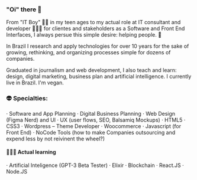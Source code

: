 ### "Oi" there 👋
From "IT Boy" 👦🏻 in my teen ages to my actual role at IT consultant and developer 👨🏻‍🔧 for clientes and stakeholders as a Software and Front End Interfaces, I always persue this simple desire: helping people. 🤝

In Brazil I research and apply technologies for over 10 years for the sake of growing, rethinking, and organizing processes simple for dozens of companies.

Graduated in journalism and web development, I also teach and learn: design, digital marketing, business plan and artificial intelligence. I currently live in Brazil. I'm vegan.

### 👽 Specialties: 
· Software and App Planning
· Digital Business Planning
· Web Design (Figma Nerd) and UI
· UX (user flows, SEO, Balsamiq Mockups)
· HTML5
· CSS3
· Wordpress – Theme Developer
· Woocommerce 
· Javascript (for Front End)
· NoCode Tools (how to make Companies outsourcing and expend less by not reivinent the wheel?)

#### 👨🏽‍🚀 Actual learning
· Artificial Inteligence (GPT-3 Beta Tester)
· Elixir
· Blockchain
· React.JS
· Node.JS
